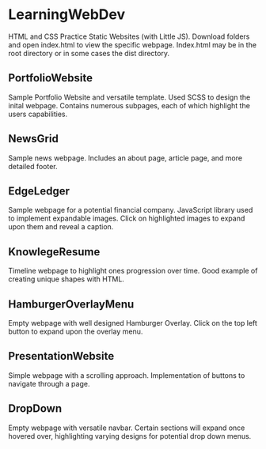 # LearningWebDev

HTML and CSS Practice Static Websites (with Little JS). Download folders and open index.html to view the specific webpage. Index.html may be in the root directory or in some cases the dist directory.

## PortfolioWebsite

Sample Portfolio Website and versatile template. Used SCSS to design the inital webpage. Contains numerous subpages, each of which highlight the users capabilities.

## NewsGrid

Sample news webpage. Includes an about page, article page, and more detailed footer.

## EdgeLedger

Sample webpage for a potential financial company. JavaScript library used to implement expandable images. Click on highlighted images to expand upon them and reveal a caption.

## KnowlegeResume

Timeline webpage to highlight ones progression over time. Good example of creating unique shapes with HTML.

## HamburgerOverlayMenu

Empty webpage with well designed Hamburger Overlay. Click on the top left button to expand upon the overlay menu.

## PresentationWebsite

Simple webpage with a scrolling approach. Implementation of buttons to navigate through a page.

## DropDown

Empty webpage with versatile navbar. Certain sections will expand once hovered over, highlighting varying designs for potential drop down menus.
